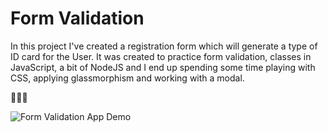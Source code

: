 # Form Validation

In this project I've created a registration form which will generate a type of ID card for the User. It was created to practice form validation, classes in JavaScript, a bit of NodeJS and I end up spending some time playing with CSS, applying glassmorphism and working with a modal.

👨🏽‍💻

![Form Validation App Demo](demo/formValidation.gif)
